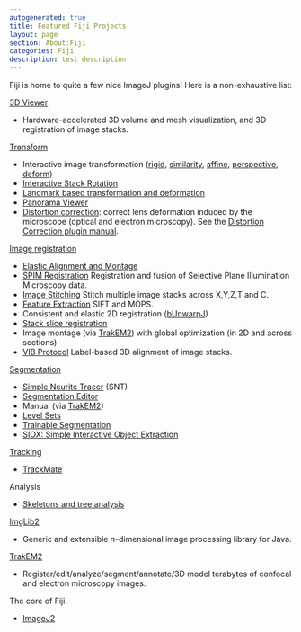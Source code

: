```yaml
---
autogenerated: true
title: Featured Fiji Projects
layout: page
section: About:Fiji
categories: Fiji
description: test description
---
```



 Fiji is home to quite a few nice ImageJ plugins! Here is a non-exhaustive list:

[3D Viewer](/plugins/3d-viewer)  

-   Hardware-accelerated 3D volume and mesh visualization, and 3D registration of image stacks.

[Transform](Category_Transform)  

-   Interactive image transformation ([rigid](/plugins/interactive-rigid), [similarity](/plugins/interactive-similarity), [affine](/plugins/interactive-affine), [perspective](/plugins/interactive-perspective), [deform](/plugins/interactive-moving-least-squares))
-   [Interactive Stack Rotation](/plugins/interactive-stack-rotation)
-   [Landmark based transformation and deformation](/plugins/landmark-correspondences)
-   [Panorama Viewer](http://fly.mpi-cbg.de/saalfeld/Projects/panorama.html)
-   [Distortion correction](Distortion_correction): correct lens deformation induced by the microscope (optical and electron microscopy). See the [Distortion Correction plugin manual](http://www.kaynig.de/downloads/DistortionCorrectionPlugin_Manual.pdf).

[Image registration](Plugins_Menu#Plugins_.3E_Registration)  

-   [Elastic Alignment and Montage](/plugins/elastic-alignment-and-montage)
-   [SPIM Registration](/plugins/spim-registration) Registration and fusion of Selective Plane Illumination Microscopy data.
-   [Image Stitching](/plugins/image-stitching) Stitch multiple image stacks across X,Y,Z,T and C.
-   [Feature Extraction](/plugins/feature-extraction) SIFT and MOPS.
-   Consistent and elastic 2D registration ([bUnwarpJ](http://biocomp.cnb.uam.es/~iarganda/bUnwarpJ/))
-   [Stack slice registration](/plugins/register-virtual-stack-slices)
-   Image montage (via [TrakEM2](http://www.ini.uzh.ch/~acardona/trakem2.html)) with global optimization (in 2D and across sections)
-   [VIB Protocol](/plugins/vib-protocol) Label-based 3D alignment of image stacks.

[Segmentation](Plugins_Menu#Plugins_.3E_Segmentation)  

-   [Simple Neurite Tracer](/plugins/snt) (SNT)
-   [Segmentation Editor](http://132.187.25.13/home/?category=Download&page=SegmentationEditor)
-   Manual (via [TrakEM2](http://www.ini.uzh.ch/~acardona/trakem2.html))
-   [Level Sets](/plugins/level-sets)
-   [Trainable Segmentation](/plugins/tws)
-   [SIOX: Simple Interactive Object Extraction](/plugins/siox--simple-interactive-object-extraction)

[Tracking](Category_Tracking)  

-   [TrackMate](/plugins/trackmate)

Analysis  

-   [Skeletons and tree analysis](Category_Skeleton)

[ImgLib2](/imglib2)  

-   Generic and extensible *n*-dimensional image processing library for Java.

[TrakEM2](/plugins/trakem2)  

-   Register/edit/analyze/segment/annotate/3D model terabytes of confocal and electron microscopy images.

The core of Fiji.  

-   [ImageJ2](/software/imagej2)


